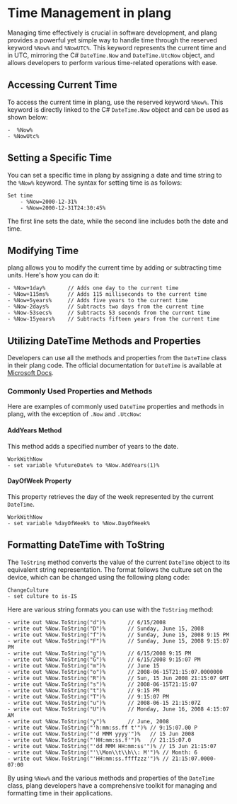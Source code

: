 # Time Management in plang

Managing time effectively is crucial in software development, and plang provides a powerful yet simple way to handle time through the reserved keyword `%Now%` and `%NowUTC%`. This keyword represents the current time and in UTC, mirroring the C# `DateTime.Now` and `DateTime.UtcNow` object, and allows developers to perform various time-related operations with ease.

## Accessing Current Time

To access the current time in plang, use the reserved keyword `%Now%`. This keyword is directly linked to the C# `DateTime.Now` object and can be used as shown below:

```plang
-  %Now%
- %NowUtc%
```

## Setting a Specific Time

You can set a specific time in plang by assigning a date and time string to the `%Now%` keyword. The syntax for setting time is as follows:

```plang
Set time
    - %Now=2000-12-31%
    - %Now=2000-12-31T24:30:45%
```

The first line sets the date, while the second line includes both the date and time.

## Modifying Time

plang allows you to modify the current time by adding or subtracting time units. Here's how you can do it:

```plang
- %Now+1day%       // Adds one day to the current time
- %Now+115ms%      // Adds 115 milliseconds to the current time
- %Now+5years%     // Adds five years to the current time
- %Now-2days%      // Subtracts two days from the current time
- %Now-53secs%     // Subtracts 53 seconds from the current time
- %Now-15years%    // Subtracts fifteen years from the current time
```

## Utilizing DateTime Methods and Properties

Developers can use all the methods and properties from the `DateTime` class in their plang code. The official documentation for `DateTime` is available at [Microsoft Docs](https://learn.microsoft.com/en-us/dotnet/api/system.datetime?view=net-8.0).

### Commonly Used Properties and Methods

Here are examples of commonly used `DateTime` properties and methods in plang, with the exception of `.Now` and `.UtcNow`:

#### AddYears Method

This method adds a specified number of years to the date.

```plang
WorkWithNow
- set variable %futureDate% to %Now.AddYears(1)%
```

#### DayOfWeek Property

This property retrieves the day of the week represented by the current `DateTime`.

```plang
WorkWithNow
- set variable %dayOfWeek% to %Now.DayOfWeek%
```

## Formatting DateTime with ToString

The `ToString` method converts the value of the current `DateTime` object to its equivalent string representation. The format follows the culture set on the device, which can be changed using the following plang code:

```plang
ChangeCulture
- set culture to is-IS
```

Here are various string formats you can use with the `ToString` method:

```plang
- write out %Now.ToString("d")%       // 6/15/2008
- write out %Now.ToString("D")%       // Sunday, June 15, 2008
- write out %Now.ToString("f")%       // Sunday, June 15, 2008 9:15 PM
- write out %Now.ToString("F")%       // Sunday, June 15, 2008 9:15:07 PM
- write out %Now.ToString("g")%       // 6/15/2008 9:15 PM
- write out %Now.ToString("G")%       // 6/15/2008 9:15:07 PM
- write out %Now.ToString("m")%       // June 15
- write out %Now.ToString("o")%       // 2008-06-15T21:15:07.0000000
- write out %Now.ToString("R")%       // Sun, 15 Jun 2008 21:15:07 GMT
- write out %Now.ToString("s")%       // 2008-06-15T21:15:07
- write out %Now.ToString("t")%       // 9:15 PM
- write out %Now.ToString("T")%       // 9:15:07 PM
- write out %Now.ToString("u")%       // 2008-06-15 21:15:07Z
- write out %Now.ToString("U")%       // Monday, June 16, 2008 4:15:07 AM
- write out %Now.ToString("y")%       // June, 2008
- write out %Now.ToString("'h:mm:ss.ff t'")% // 9:15:07.00 P
- write out %Now.ToString("'d MMM yyyy'")%   // 15 Jun 2008
- write out %Now.ToString("'HH:mm:ss.f'")%   // 21:15:07.0
- write out %Now.ToString("'dd MMM HH:mm:ss'")% // 15 Jun 21:15:07
- write out %Now.ToString("'\\Mon\\t\\h\\: M'")% // Month: 6
- write out %Now.ToString("'HH:mm:ss.ffffzzz'")% // 21:15:07.0000-07:00
```

By using `%Now%` and the various methods and properties of the `DateTime` class, plang developers have a comprehensive toolkit for managing and formatting time in their applications.